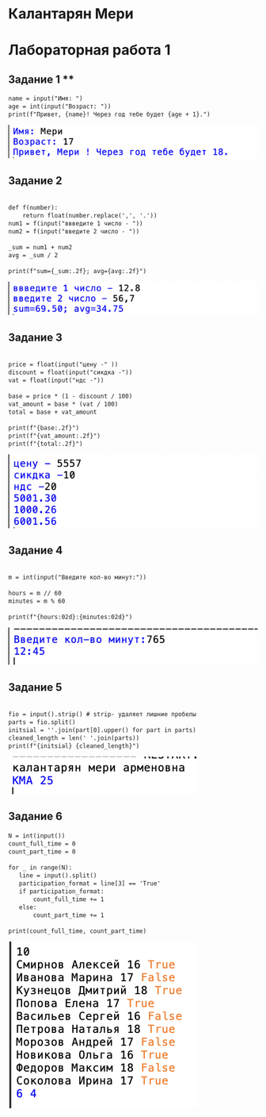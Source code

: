 # Калантарян Мери 

# Лабораторная работа 1 

## Задание 1 **
```
name = input("Имя: ")
age = int(input("Возраст: "))
print(f"Привет, {name}! Через год тебе будет {age + 1}.")
```
![](images/lab01/01.png)

## Задание 2 
```

def f(number):
    return float(number.replace(',', '.'))
num1 = f(input("ввведите 1 число - "))
num2 = f(input("введите 2 число - "))

_sum = num1 + num2
avg = _sum / 2

print(f"sum={_sum:.2f}; avg={avg:.2f}")
```
![](images/lab01/02.png)

## Задание 3
```

price = float(input("цену -" ))
discount = float(input("сикдка -"))
vat = float(input("ндс -"))

base = price * (1 - discount / 100)
vat_amount = base * (vat / 100)
total = base + vat_amount

print(f"{base:.2f}")
print(f"{vat_amount:.2f}")
print(f"{total:.2f}")
```
![](images/lab01/03.png)

## Задание 4
 ```

 m = int(input("Введите кол-во минут:"))

hours = m // 60
minutes = m % 60

print(f"{hours:02d}:{minutes:02d}")
 ```
![](images/lab01/04.png)

 ## Задание 5 
```

fio = input().strip() # strip- удаляет лишние пробелы 
parts = fio.split()
initsial = ''.join(part[0].upper() for part in parts)
cleaned_length = len(' '.join(parts))
print(f"{initsial} {cleaned_length}")
```
![](images/lab01/05.png)

 ## Задание 6
 ```
N = int(input())
count_full_time = 0
count_part_time = 0

for _ in range(N):
    line = input().split()
    participation_format = line[3] == 'True'
    if participation_format:
        count_full_time += 1
    else:
        count_part_time += 1

print(count_full_time, count_part_time)
 ```
 ![](images/lab01/06.png)
